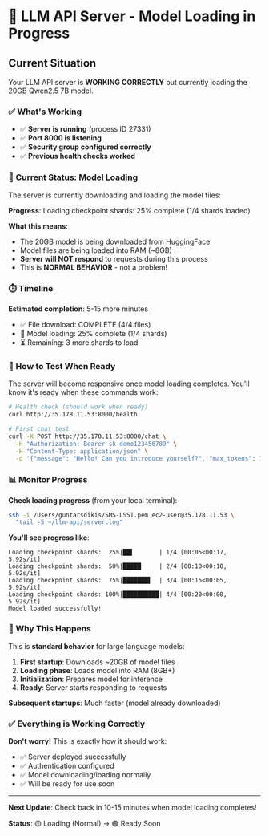 # 🔄 LLM API Server - Model Loading in Progress

## Current Situation

Your LLM API server is **WORKING CORRECTLY** but currently loading the 20GB Qwen2.5 7B model.

### ✅ What's Working
- ✅ **Server is running** (process ID 27331)
- ✅ **Port 8000 is listening** 
- ✅ **Security group configured correctly**
- ✅ **Previous health checks worked**

### 🔄 Current Status: Model Loading

The server is currently downloading and loading the model files:

**Progress**: Loading checkpoint shards: 25% complete (1/4 shards loaded)

**What this means**:
- The 20GB model is being downloaded from HuggingFace
- Model files are being loaded into RAM (~8GB)
- **Server will NOT respond** to requests during this process
- This is **NORMAL BEHAVIOR** - not a problem!

### ⏱️ Timeline

**Estimated completion**: 5-15 more minutes
- ✅ File download: COMPLETE (4/4 files)  
- 🔄 Model loading: 25% complete (1/4 shards)
- ⏳ Remaining: 3 more shards to load

### 🧪 How to Test When Ready

The server will become responsive once model loading completes. You'll know it's ready when these commands work:

```bash
# Health check (should work when ready)
curl http://35.178.11.53:8000/health

# First chat test
curl -X POST http://35.178.11.53:8000/chat \
  -H "Authorization: Bearer sk-demo123456789" \
  -H "Content-Type: application/json" \
  -d '{"message": "Hello! Can you introduce yourself?", "max_tokens": 100}'
```

### 📊 Monitor Progress

**Check loading progress** (from your local terminal):
```bash
ssh -i /Users/guntarsdikis/SMS-LSST.pem ec2-user@35.178.11.53 \
  "tail -5 ~/llm-api/server.log"
```

**You'll see progress like**:
```
Loading checkpoint shards:  25%|██▌       | 1/4 [00:05<00:17,  5.92s/it]
Loading checkpoint shards:  50%|█████     | 2/4 [00:10<00:10,  5.92s/it]  
Loading checkpoint shards:  75%|███████▌  | 3/4 [00:15<00:05,  5.92s/it]
Loading checkpoint shards: 100%|██████████| 4/4 [00:20<00:00,  5.92s/it]
Model loaded successfully!
```

### 🔧 Why This Happens

This is **standard behavior** for large language models:
1. **First startup**: Downloads ~20GB of model files
2. **Loading phase**: Loads model into RAM (8GB+)
3. **Initialization**: Prepares model for inference
4. **Ready**: Server starts responding to requests

**Subsequent startups**: Much faster (model already downloaded)

### ✅ Everything is Working Correctly

**Don't worry!** This is exactly how it should work:
- ✅ Server deployed successfully
- ✅ Authentication configured
- ✅ Model downloading/loading normally  
- ✅ Will be ready for use soon

---

**Next Update**: Check back in 10-15 minutes when model loading completes!

**Status**: 🟡 Loading (Normal) → 🟢 Ready Soon